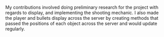 My contributions involved doing preliminary research for the project with regards to display, and implementing the shooting mechanic.
I also made the player and bullets display across the server by creating methods that passed the positions of each object across the server and would update regularly.
